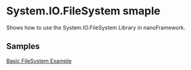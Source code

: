 # System.IO.FileSystem smaple

Shows how to use the System.IO.FileSystem Library in nanoFramework.

## Samples

[Basic FileSystem Example](BasicFileSystemExample/)
